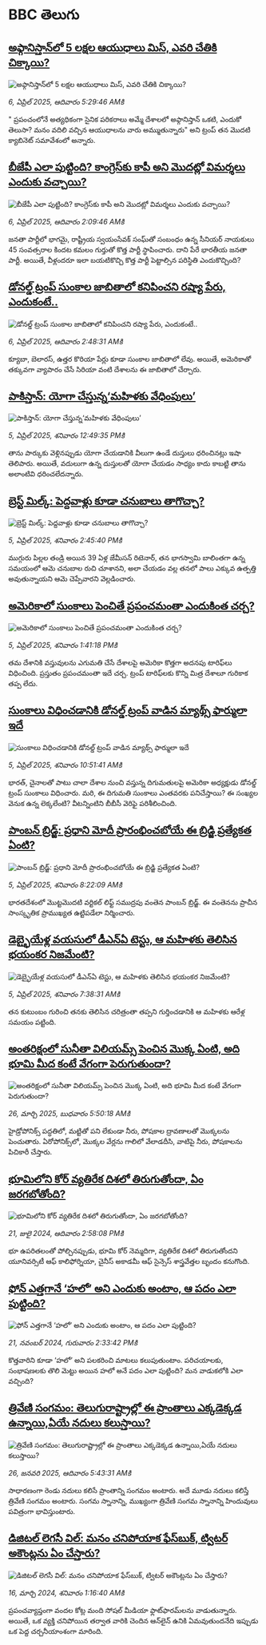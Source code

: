 # BBC తెలుగు## [అఫ్గానిస్తాన్‌లో 5 లక్షల ఆయుధాలు మిస్, ఎవరి చేతికి చిక్కాయి? ](https://www.bbc.com/telugu/articles/cj0z29j2614o?at_campaign=githubrss)![అఫ్గానిస్తాన్‌లో 5 లక్షల ఆయుధాలు మిస్, ఎవరి చేతికి చిక్కాయి? ](https://ichef.bbci.co.uk/ace/standard/240/cpsprodpb/796b/live/52a90330-12a4-11f0-823c-291b2ee29766.jpg)_6, ఏప్రిల్ 2025, ఆదివారం 5:29:46 AMకి_" ప్రపంచంలోనే అత్యధికంగా సైనిక పరికరాలు అమ్మే దేశాలలో అఫ్గానిస్తాన్ ఒకటి, ఎందుకో తెలుసా? మనం వదిలి వచ్చిన ఆయుధాలను వారు అమ్ముతున్నారు" అని ట్రంప్ తన మొదటి క్యాబినెట్ సమావేశంలో అన్నారు.## [బీజేపీ ఎలా పుట్టింది? కాంగ్రెస్‌కు కాపీ అని మొదట్లో విమర్శలు ఎందుకు వచ్చాయి? ](https://www.bbc.com/telugu/articles/cly14yp3gyxo?at_campaign=githubrss)![బీజేపీ ఎలా పుట్టింది? కాంగ్రెస్‌కు కాపీ అని మొదట్లో విమర్శలు ఎందుకు వచ్చాయి? ](https://ichef.bbci.co.uk/ace/standard/240/cpsprodpb/e8b2/live/24e0d7e0-1289-11f0-ac9f-c37d6fd89579.jpg)_6, ఏప్రిల్ 2025, ఆదివారం 2:09:46 AMకి_జనతా పార్టీలో భాగమై, రాష్ట్రీయ స్వయంసేవక్ సంఘ్‌తో సంబంధం ఉన్న సీనియర్ నాయకులు 45 సంవత్సరాల కిందట కమలం గుర్తుతో కొత్త పార్టీ స్థాపించారు. దాని పేరే భారతీయ జనతా పార్టీ. అయితే, వీళ్లందరూ ఇలా బయటికొచ్చి కొత్త పార్టీ పెట్టాల్సిన పరిస్థితి ఎందుకొచ్చింది?## [డోనల్డ్ ట్రంప్ సుంకాల జాబితాలో కనిపించని రష్యా పేరు, ఎందుకంటే..](https://www.bbc.com/telugu/articles/cn4jz9npl0vo?at_campaign=githubrss)![డోనల్డ్ ట్రంప్ సుంకాల జాబితాలో కనిపించని రష్యా పేరు, ఎందుకంటే..](https://ichef.bbci.co.uk/ace/standard/240/cpsprodpb/1ac8/live/329b0700-1236-11f0-ac9f-c37d6fd89579.jpg)_6, ఏప్రిల్ 2025, ఆదివారం 2:48:31 AMకి_క్యూబా, బెలారస్, ఉత్తర కొరియా పేర్లు కూడా సుంకాల జాబితాలో లేవు. అయితే, అమెరికాతో తక్కువగా వ్యాపారం చేసే సిరియా వంటి దేశాలను ఈ జాబితాలో చేర్చారు.## [పాకిస్తాన్‌: యోగా చేస్తున్న‘మహిళకు వేధింపులు’](https://www.bbc.com/telugu/articles/cx2yp0w23qeo?at_campaign=githubrss)![పాకిస్తాన్‌: యోగా చేస్తున్న‘మహిళకు వేధింపులు’](https://ichef.bbci.co.uk/ace/standard/240/cpsprodpb/4a39/live/55522ca0-1214-11f0-988a-a1e4cc68f9c9.jpg)_5, ఏప్రిల్ 2025, శనివారం 12:49:35 PMకి_తాను పార్కుకు వెళ్లినప్పుడు యోగా చేయడానికి వీలుగా ఉండే దుస్తులు ధరించినట్లు 
ఇషా తెలిపారు. 
అయితే, వదులుగా ఉన్న దుస్తులతో యోగా చేయడం సాధ్యం కాదు కాబట్టి తాను అలాంటివి ధరించలేదన్నారు.## [బ్రెస్ట్ మిల్క్: పెద్దవాళ్లు కూడా చనుబాలు తాగొచ్చా?](https://www.bbc.com/telugu/articles/cq80q5k87wxo?at_campaign=githubrss)![బ్రెస్ట్ మిల్క్: పెద్దవాళ్లు కూడా చనుబాలు తాగొచ్చా?](https://ichef.bbci.co.uk/ace/standard/240/cpsprodpb/2afe/live/b8dc2330-113c-11f0-b234-07dc7691c360.jpg)_5, ఏప్రిల్ 2025, శనివారం 2:45:40 PMకి_ముగ్గురు పిల్లల తండ్రి అయిన 39 ఏళ్ల జేమీసన్ రిటెనార్, తన భాగస్వామి బాలింతగా ఉన్న సమయంలో ఆమె చనుబాల రుచి చూశానని, అలా చేయడం వల్ల తనలో పాలు ఎక్కువ ఉత్పత్తి అవుతున్నాయని ఆమె చెప్పేవారని వెల్లడించారు.## [అమెరికాలో సుంకాలు పెంచితే ప్రపంచమంతా ఎందుకింత చర్చ?](https://www.bbc.com/telugu/articles/c74zx49k72no?at_campaign=githubrss)![అమెరికాలో సుంకాలు పెంచితే ప్రపంచమంతా ఎందుకింత చర్చ?](https://ichef.bbci.co.uk/ace/standard/240/cpsprodpb/d7b6/live/3bd51120-1223-11f0-b234-07dc7691c360.jpg)_5, ఏప్రిల్ 2025, శనివారం 1:41:18 PMకి_తమ దేశానికి వస్తువులను ఎగుమతి చేసే దేశాలపై అమెరికా కొత్తగా అదనపు టారిఫ్‌లు విధించింది.
ప్రస్తుతం ప్రపంచమంతా ఇదే చర్చ. ట్రంప్ టారిఫ్‌లకు కొన్ని మిత్ర దేశాలూ గురికాక తప్ప లేదు.## [సుంకాలు విధించడానికి డోనల్డ్ ట్రంప్ వాడిన మ్యాథ్స్ ఫార్ములా ఇదే](https://www.bbc.com/telugu/articles/cp31zed2znlo?at_campaign=githubrss)![సుంకాలు విధించడానికి డోనల్డ్ ట్రంప్ వాడిన మ్యాథ్స్ ఫార్ములా ఇదే](https://ichef.bbci.co.uk/ace/standard/240/cpsprodpb/fb91/live/3b3bc620-1159-11f0-ba12-8d27eb561761.jpg)_5, ఏప్రిల్ 2025, శనివారం 10:51:41 AMకి_భారత్, చైనాలతో పాటు చాలా దేశాల నుంచి వస్తున్న దిగుమతులపై అమెరికా అధ్యక్షుడు డోనల్డ్ ట్రంప్ సుంకాలు విధించారు. మరి, ఈ దిగుమతి సుంకాలు ఎంతవరకు పనిచేస్తాయి? ఈ సంఖ్యల వెనుక ఉన్న లెక్కలేంటి? వీటన్నింటిని బీబీసీ వెరిఫై పరిశీలించింది.## [పాంబన్ బ్రిడ్జ్: ప్రధాని మోదీ ప్రారంభించబోయే ఈ బ్రిడ్జి ప్రత్యేకత ఏంటి? ](https://www.bbc.com/telugu/articles/c5yg4z0jv2do?at_campaign=githubrss)![పాంబన్ బ్రిడ్జ్: ప్రధాని మోదీ ప్రారంభించబోయే ఈ బ్రిడ్జి ప్రత్యేకత ఏంటి? ](https://ichef.bbci.co.uk/ace/standard/240/cpsprodpb/b5fb/live/f9a736f0-127e-11f0-b47c-4316df81f3ed.jpg)_5, ఏప్రిల్ 2025, శనివారం 8:22:09 AMకి_భారతదేశంలో మొట్టమొదటి వర్టికల్ లిఫ్ట్ సముద్రపు వంతెన పాంబన్ బ్రిడ్జ్. ఈ వంతెనను ప్రాచీన సాంస్కృతిక ప్రాముఖ్యత ఉట్టిపడేలా నిర్మించారు.## [డెబ్భైయేళ్ల వయసులో డీఎన్ఏ టెస్టు, ఆ మహిళకు తెలిసిన భయంకర నిజమేంటి?](https://www.bbc.com/telugu/articles/cm2evg94719o?at_campaign=githubrss)![డెబ్భైయేళ్ల వయసులో డీఎన్ఏ టెస్టు, ఆ మహిళకు తెలిసిన భయంకర నిజమేంటి?](https://ichef.bbci.co.uk/ace/standard/240/cpsprodpb/9e17/live/3122f120-11e2-11f0-ba12-8d27eb561761.jpg)_5, ఏప్రిల్ 2025, శనివారం 7:38:31 AMకి_తన కుటుంబం గురించి తనకు తెలిసిన చరిత్రంతా తప్పని గుర్తించడానికి ఆ మహిళకు ఆరేళ్ల సమయం పట్టింది.## [అంతరిక్షంలో సునీతా విలియమ్స్ పెంచిన మొక్క ఏంటి, అది భూమి మీద కంటే వేగంగా పెరుగుతుందా?](https://www.bbc.com/telugu/articles/c1mn43gmj39o?at_campaign=githubrss)![అంతరిక్షంలో సునీతా విలియమ్స్ పెంచిన మొక్క ఏంటి, అది భూమి మీద కంటే వేగంగా పెరుగుతుందా?](https://ichef.bbci.co.uk/ace/standard/240/cpsprodpb/931a/live/71e4f570-0966-11f0-94d4-6f954f5dcfa3.jpg)_26, మార్చి 2025, బుధవారం 5:50:18 AMకి_హైడ్రోపోనిక్స్‌ పద్ధతిలో, మట్టితో పని లేకుండా నీరు, పోషకాల ద్రావణాలతో మొక్కలను పెంచుతారు. ఏరోపోనిక్స్‌లో, మొక్కల వేర్లను గాలిలో వేలాడదీసి, వాటిపై నీరు, పోషకాలను పిచికారీ చేస్తారు.## [భూమిలోని కోర్ వ్యతిరేక దిశలో తిరుగుతోందా, ఏం జరగబోతోంది?](https://www.bbc.com/telugu/articles/crgr7rnd7g4o?at_campaign=githubrss)![భూమిలోని కోర్ వ్యతిరేక దిశలో తిరుగుతోందా, ఏం జరగబోతోంది?](https://ichef.bbci.co.uk/ace/standard/240/cpsprodpb/cc28/live/4457bc00-3ec3-11ef-b2f4-77406157b906.jpg)_21, జులై 2024, ఆదివారం 2:58:08 PMకి_భూ ఉపరితలంతో పోల్చినప్పుడు, భూమి కోర్ నెమ్మదిగా, వ్యతిరేక దిశలో తిరుగుతోందని యూనివర్సిటీ ఆఫ్ కాలిఫోర్నియా, చైనీస్ అకాడమీ ఆఫ్ సైన్సెస్‌ శాస్త్రవేత్తల బృందం కనుగొంది.## [ఫోన్ ఎత్తగానే ‘హలో’ అని ఎందుకు అంటాం, ఆ పదం ఎలా పుట్టింది?](https://www.bbc.com/telugu/articles/cgj7x7gdjq4o?at_campaign=githubrss)![ఫోన్ ఎత్తగానే ‘హలో’ అని ఎందుకు అంటాం, ఆ పదం ఎలా పుట్టింది?](https://ichef.bbci.co.uk/ace/standard/240/cpsprodpb/0618/live/7a20ebb0-a807-11ef-b21e-5359bd56d02f.jpg)_21, నవంబర్ 2024, గురువారం 2:33:42 PMకి_కొత్తవారిని కూడా ‘హలో’ అని పలకరించి మాటలు కలుపుతుంటాం.  పరిచయాలకు, సంభాషణలకు తొలి మెట్టు అయిన హలో అనే పదం ఎలా పుట్టింది? మన వాడుకలోకి ఎలా వచ్చింది?## [త్రివేణి సంగమం: తెలుగురాష్ట్రాల్లో ఈ ప్రాంతాలు ఎక్కడెక్కడ ఉన్నాయి,ఏయే నదులు కలుస్తాయి? ](https://www.bbc.com/telugu/articles/cz7elrr17jeo?at_campaign=githubrss)![త్రివేణి సంగమం: తెలుగురాష్ట్రాల్లో ఈ ప్రాంతాలు ఎక్కడెక్కడ ఉన్నాయి,ఏయే నదులు కలుస్తాయి? ](https://ichef.bbci.co.uk/ace/standard/240/cpsprodpb/9dad/live/7f50e780-da42-11ef-a37f-eba91255dc3d.jpg)_26, జనవరి 2025, ఆదివారం 5:43:31 AMకి_సాధారణంగా రెండు నదులు కలిసే ప్రాంతాన్ని సంగమం అంటారు. అదే మూడు నదులు కలిస్తే త్రివేణి సంగమం అంటారు. సంగమ స్నానాన్ని, ముఖ్యంగా త్రివేణి సంగమ స్నానాన్ని హిందువులు పవిత్రంగా భావిస్తుంటారు.## [డిజిటల్ లెగసీ విల్: మనం చనిపోయాక ఫేస్‌బుక్, ట్విటర్‌ అకౌంట్లను ఏం చేస్తారు?](https://www.bbc.com/telugu/articles/cx0zl1qeyq2o?at_campaign=githubrss)![డిజిటల్ లెగసీ విల్: మనం చనిపోయాక ఫేస్‌బుక్, ట్విటర్‌ అకౌంట్లను ఏం చేస్తారు?](https://ichef.bbci.co.uk/ace/standard/240/cpsprodpb/bea2/live/2323ffd0-e2d4-11ee-9410-0f893255c2a0.jpg)_16, మార్చి 2024, శనివారం 1:16:40 AMకి_ప్రపంచవ్యాప్తంగా వందల కోట్ల మంది సోషల్ మీడియా ఫ్లాట్‌ఫారమ్‌లను వాడుతున్నారు. అయితే, ఒక వ్యక్తి చనిపోయిన తర్వాత వారికి చెందిన ఆన్‌లైన్ ఉనికి ఏమవుతుందనేది ఇప్పుడు ఒక పెద్ద చర్చనీయాంశంగా మారింది.